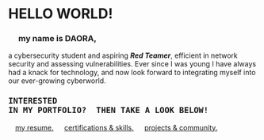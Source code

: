 # HELLO WORLD!
### &emsp; my name is DAORA,
a cybersecurity student and aspiring ***Red Teamer***, efficient in network security and assessing vulnerabilities. Ever since I was young I have always had a knack for technology, and now look forward to integrating myself into our ever-growing cyberworld.

### <pre>INTERESTED IN MY PORTFOLIO? &emsp;THEN TAKE A LOOK BELOW!</pre>
&emsp;[my resume.](https://github.com/zaunite/portfolio/blob/ff36d141460e0897aa0d0d8167ebcc25d26b0875/RESUME.pdf) &emsp; [certifications & skills.](https://github.com/zaunite/portfolio/blob/4718f915b957c4fc3d386ef39ecd10547bef8722/skills_and_certs.md) &emsp; [projects & community.](https://github.com/zaunite/portfolio/blob/e43968c36d3fd5c522762f7b7a9042dd0a32df9f/involvement.md)
